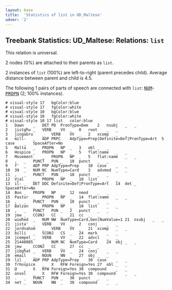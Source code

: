 ```yaml
---
layout: base
title:  'Statistics of list in UD_Maltese'
udver: '2'
---
```


## Treebank Statistics: UD_Maltese: Relations: `list`

This relation is universal.

2 nodes (0%) are attached to their parents as `list`.

2 instances of `list` (100%) are left-to-right (parent precedes child).
Average distance between parent and child is 4.5.

The following 1 pairs of parts of speech are connected with `list`: <tt><a href="mt-pos-NUM.html">NUM</a></tt>-<tt><a href="mt-pos-PROPN.html">PROPN</a></tt> (2; 100% instances).


~~~ conllu
# visual-style 17	bgColor:blue
# visual-style 17	fgColor:white
# visual-style 10	bgColor:blue
# visual-style 10	fgColor:white
# visual-style 10 17 list	color:blue
1	Dawn	_	DET	PD	PronType=Dem	2	nsubj	_	_
2	jistgħu	_	VERB	VV	_	0	root	_	_
3	jinġabru	_	VERB	VV	_	2	xcomp	_	_
4	mill-	_	ADP	PRPC	AdpType=Prep|Definite=Def|PronType=Art	5	case	_	SpaceAfter=No
5	Malta	_	PROPN	NP	_	3	obl	_	_
6	Hospice	_	PROPN	NP	_	5	flat:name	_	_
7	Movement	_	PROPN	NP	_	5	flat:name	_	_
8	,	_	PUNCT	PUN	_	10	punct	_	_
9	f'	_	ADP	PRP	AdpType=Prep	10	case	_	_
10	39	_	NUM	NC	NumType=Card	3	advmod	_	_
11	,	_	PUNCT	PUN	_	10	punct	_	_
12	Vjal	_	PROPN	NP	_	10	list	_	_
13	il-	_	DET	DDC	Definite=Def|PronType=Art	14	det	_	SpaceAfter=No
14	Bon	_	PROPN	NP	_	12	nmod	_	_
15	Pastur	_	PROPN	NP	_	14	flat:name	_	_
16	,	_	PUNCT	PUN	_	10	punct	_	_
17	Balzan	_	PROPN	NP	_	10	list	_	_
18	,	_	PUNCT	PUN	_	2	punct	_	_
19	jew	_	CCONJ	CC	_	21	cc	_	_
20	wieħed	_	NUM	NW	NumType=Card,Gen|NumValue=1	21	nsubj	_	_
21	jista'	_	VERB	VV	_	2	conj	_	_
22	jordnahom	_	VERB	VV	_	21	xcomp	_	_
23	billi	_	SCONJ	CS	_	24	mark	_	_
24	jċempel	_	VERB	VV	_	22	advcl	_	_
25	21440085	_	NUM	NC	NumType=Card	24	obj	_	_
26	jew	_	CCONJ	CC	_	27	cc	_	_
27	jibgħat	_	VERB	VV	_	24	conj	_	_
28	email	_	NOUN	NN	_	27	obj	_	_
29	lil	_	ADP	PRP	AdpType=Prep	30	case	_	_
30	frhospice	_	X	RFW	Foreign=Yes	27	obl	_	_
31	@	_	X	RFW	Foreign=Yes	30	compound	_	_
32	onvol	_	X	RFW	Foreign=Yes	30	compound	_	_
33	.	_	PUNCT	PUN	_	30	punct	_	_
34	net	_	NOUN	NN	_	30	compound	_	_

~~~


